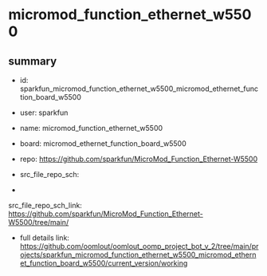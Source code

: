 # micromod_function_ethernet_w5500
 
## summary 
* id: sparkfun_micromod_function_ethernet_w5500_micromod_ethernet_function_board_w5500
* user: sparkfun
* name: micromod_function_ethernet_w5500
* board: micromod_ethernet_function_board_w5500
* repo: https://github.com/sparkfun/MicroMod_Function_Ethernet-W5500



* src_file_repo_sch: 
*
 src_file_repo_sch_link: https://github.com/sparkfun/MicroMod_Function_Ethernet-W5500/tree/main/
* full details link: https://github.com/oomlout/oomlout_oomp_project_bot_v_2/tree/main/projects/sparkfun_micromod_function_ethernet_w5500_micromod_ethernet_function_board_w5500/current_version/working  






